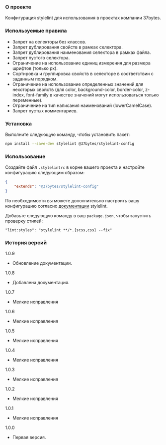 ### О проекте

Конфигурация stylelint для использования в проектах компании 37bytes. 

### Используемые правила

- Запрет на селекторы без классов.
- Запрет дублирования свойств в рамках селектора.
- Запрет дублирования наименования селектора в рамках файла.
- Запрет пустого селектора.
- Ограничение на использование единиц измерения для размера шрифтов (только px).
- Сортировка и группировка свойств в селекторе в соответствии с заданным порядком.
- Ограничение на использование определенных значений для некоторых свойств (для color, background-color, border-color, z-index, font-family в качестве значений могут использоваться только переменные).
- Ограничение на тип написания наименований (lowerCamelCase).
- Запрет пустых комментариев.

### Установка

Выполните следующую команду, чтобы установить пакет:

```sh
npm install --save-dev stylelint @37bytes/stylelint-config
```

### Использование

Создайте файл `.stylelintrc` в корне вашего проекта и настройте конфигурацию следующим образом:

```json
{
    "extends": "@37bytes/stylelint-config"
}
```

По необходимости вы можете дополнительно настроить вашу конфигурацию согласно [документации](https://stylelint.io/) stylelint.

Добавьте следующую команду в ваш `package.json`, чтобы запустить проверку стилей:

```
"lint:styles": "stylelint **/*.{scss,css} --fix"
```

### История версий

1.0.9
- Обновление документации.

1.0.8
- Добавлена документация.

1.0.7
- Мелкие исправления

1.0.6
- Мелкие исправления

1.0.5
- Мелкие исправления

1.0.4
- Мелкие исправления

1.0.3
- Мелкие исправления

1.0.2
- Мелкие исправления

1.0.1
- Мелкие исправления

1.0.0
- Первая версия.
